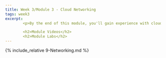 ```yaml
---
title: Week 3/Module 3 - Cloud Networking
tags: week3
excerpt: 
        <p>By the end of this module, you'll gain experience with cloud networking, virtual private clouds, and IP addressing.</p>

        <h2>Module Videos</h2>
        <h2>Module Labs</h2>
---  
```


{% include_relative 9-Networking.md %}